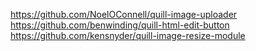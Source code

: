 https://github.com/NoelOConnell/quill-image-uploader
https://github.com/benwinding/quill-html-edit-button
https://github.com/kensnyder/quill-image-resize-module